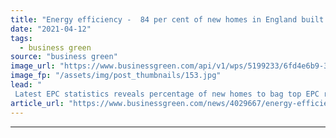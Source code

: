 ```yaml
---
title: "Energy efficiency -  84 per cent of new homes in England built to EPC grade A and B"
date: "2021-04-12"
tags: 
  - business green
source: "business green"
image_url: "https://www.businessgreen.com/api/v1/wps/5199233/6fd4e6b9-352b-44a8-aee7-8c0dffd2258f/6/insulation-350x250-185x114.jpg"
image_fp: "/assets/img/post_thumbnails/153.jpg"
lead: "
 Latest EPC statistics reveals percentage of new homes to bag top EPC ratings is on the rise, but top scores remain uncommon for older homes ..."
article_url: "https://www.businessgreen.com/news/4029667/energy-efficiency-cent-homes-england-built-epc-grade-b"
---
```


---
